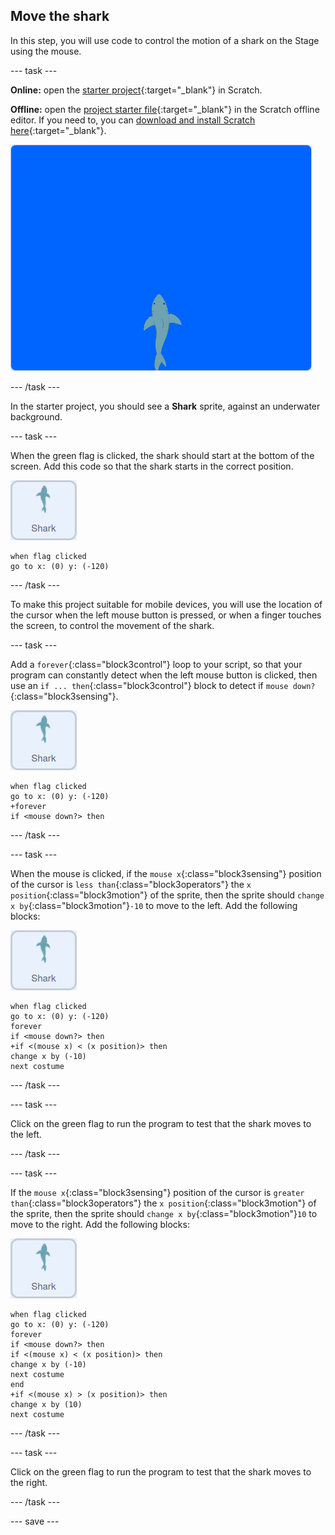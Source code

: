 ## Move the shark

In this step, you will use code to control the motion of a shark on the Stage using the mouse.

--- task ---

**Online:** open the [starter project](http://rpf.io/save-the-shark-on){:target="_blank"} in Scratch.
 
**Offline:** open the [project starter file](http://rpf.io/p/en/save-the-shark-get){:target="_blank"} in the Scratch offline editor. If you need to, you can [download and install Scratch here](https://scratch.mit.edu/download){:target="_blank"}.


![starter project](images/starter_project.png)

--- /task ---

In the starter project, you should see a **Shark** sprite, against an underwater background.

--- task ---

When the green flag is clicked, the shark should start at the bottom of the screen. Add this code so that the shark starts in the correct position.

![shark sprite](images/shark-sprite.png)

```blocks3
when flag clicked
go to x: (0) y: (-120)
```

--- /task ---

To make this project suitable for mobile devices, you will use the location of the cursor when the left mouse button is pressed, or when a finger touches the screen, to control the movement of the shark.

--- task ---

Add a `forever`{:class="block3control"} loop to your script, so that your program can constantly detect when the left mouse button is clicked, then use an `if ... then`{:class="block3control"} block to detect if `mouse down?`{:class="block3sensing"}.

![shark sprite](images/shark-sprite.png)

```blocks3
when flag clicked
go to x: (0) y: (-120)
+forever
if <mouse down?> then
```

--- /task ---

--- task ---

When the mouse is clicked, if the `mouse x`{:class="block3sensing"} position of the cursor is `less than`{:class="block3operators"} the `x position`{:class="block3motion"} of the sprite, then the sprite should `change x by`{:class="block3motion"}`-10` to move to the left. Add the following blocks:

![shark sprite](images/shark-sprite.png)

```blocks3
when flag clicked
go to x: (0) y: (-120)
forever
if <mouse down?> then
+if <(mouse x) < (x position)> then
change x by (-10)
next costume
```

--- /task ---

--- task ---

Click on the green flag to run the program to test that the shark moves to the left.

--- /task ---

--- task ---

If the `mouse x`{:class="block3sensing"} position of the cursor is `greater than`{:class="block3operators"} the `x position`{:class="block3motion"} of the sprite, then the sprite should `change x by`{:class="block3motion"}`10` to move to the right. Add the following blocks:

![shark sprite](images/shark-sprite.png)

```blocks3
when flag clicked
go to x: (0) y: (-120)
forever
if <mouse down?> then
if <(mouse x) < (x position)> then
change x by (-10)
next costume
end
+if <(mouse x) > (x position)> then
change x by (10)
next costume
```

--- /task ---

--- task ---

Click on the green flag to run the program to test that the shark moves to the right.

--- /task ---

--- save ---
